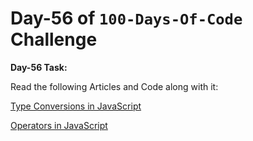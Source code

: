 # Day-56 of `100-Days-Of-Code` Challenge

**Day-56 Task:**

Read the following Articles and Code along with it:

[Type Conversions in JavaScript](https://javascript.info/type-conversions)

[Operators in JavaScript](https://javascript.info/operators)